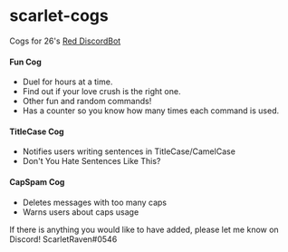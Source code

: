 # scarlet-cogs
Cogs for 26's [Red DiscordBot](https://github.com/Twentysix26/Red-DiscordBot)

#### Fun Cog
* Duel for hours at a time.
* Find out if your love crush is the right one.
* Other fun and random commands!
* Has a counter so you know how many times each command is used.

#### TitleCase Cog
* Notifies users writing sentences in TitleCase/CamelCase
* Don't You Hate Sentences Like This?

#### CapSpam Cog
* Deletes messages with too many caps
* Warns users about caps usage

If there is anything you would like to have added, please let me know on Discord!
ScarletRaven#0546
